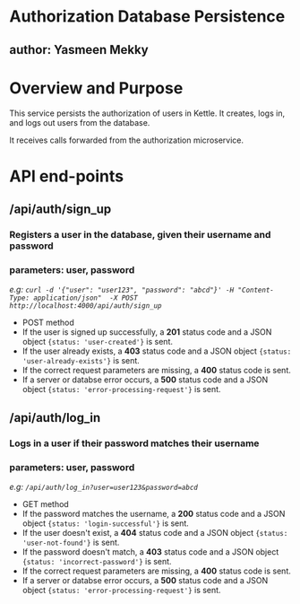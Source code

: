 # Authorization Database Persistence 
## author: Yasmeen Mekky

# Overview and Purpose
This service persists the authorization of users in Kettle. It creates, logs in, and logs out users from the database.

It receives calls forwarded from the authorization microservice. 

# API end-points

## /api/auth/sign_up
### Registers a user in the database, given their username and password
### parameters: user, password
*e.g: `curl -d '{"user": "user123", "password": "abcd"}' -H "Content-Type: application/json"  -X POST http://localhost:4000/api/auth/sign_up`*

 - POST method
 - If the user is signed up successfully, a **201** status code and a JSON object `{status: 'user-created'}` is sent.    
 - If the user already exists, a **403** status code and a JSON object `{status: 'user-already-exists'}` is sent. 
 - If the correct request parameters are missing, a **400** status code is sent.
 - If a server or databse error occurs, a **500** status code and a JSON object `{status: 'error-processing-request'}` is sent.

## /api/auth/log_in
### Logs in a user if their password matches their username
### parameters: user, password
*e.g: `/api/auth/log_in?user=user123&password=abcd`*

- GET method
- If the password matches the username, a **200** status code and a JSON object `{status: 'login-successful'}` is sent.
- If the user doesn't exist, a **404** status code and a JSON object `{status: 'user-not-found'}` is sent.
- If the password doesn't match, a **403** status code and a JSON object `{status: 'incorrect-password'}` is sent.
- If the correct request parameters are missing, a **400** status code is sent.
- If a server or databse error occurs, a **500** status code and a JSON object `{status: 'error-processing-request'}` is sent.
